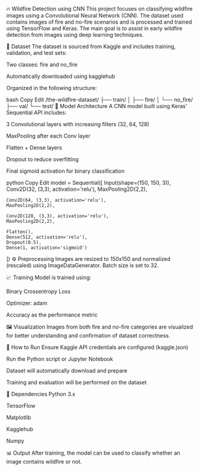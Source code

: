 🔥 Wildfire Detection using CNN
This project focuses on classifying wildfire images using a Convolutional Neural Network (CNN). The dataset used contains images of fire and no-fire scenarios and is processed and trained using TensorFlow and Keras. The main goal is to assist in early wildfire detection from images using deep learning techniques.

📂 Dataset
The dataset is sourced from Kaggle and includes training, validation, and test sets:

Two classes: fire and no_fire

Automatically downloaded using kagglehub

Organized in the following structure:

bash
Copy
Edit
/the-wildfire-dataset/
  ├── train/
  │   ├── fire/
  │   └── no_fire/
  ├── val/
  └── test/
🧠 Model Architecture
A CNN model built using Keras' Sequential API includes:

3 Convolutional layers with increasing filters (32, 64, 128)

MaxPooling after each Conv layer

Flatten + Dense layers

Dropout to reduce overfitting

Final sigmoid activation for binary classification

python
Copy
Edit
model = Sequential([
    Input(shape=(150, 150, 3)),
    Conv2D(32, (3,3), activation='relu'),
    MaxPooling2D(2,2),
    
    Conv2D(64, (3,3), activation='relu'),
    MaxPooling2D(2,2),

    Conv2D(128, (3,3), activation='relu'),
    MaxPooling2D(2,2),

    Flatten(),
    Dense(512, activation='relu'),
    Dropout(0.5),
    Dense(1, activation='sigmoid')
])
⚙️ Preprocessing
Images are resized to 150x150 and normalized (rescaled) using ImageDataGenerator. Batch size is set to 32.

📈 Training
Model is trained using:

Binary Crossentropy Loss

Optimizer: adam

Accuracy as the performance metric

🖼️ Visualization
Images from both fire and no-fire categories are visualized for better understanding and confirmation of dataset correctness.

🚀 How to Run
Ensure Kaggle API credentials are configured (kaggle.json)

Run the Python script or Jupyter Notebook

Dataset will automatically download and prepare

Training and evaluation will be performed on the dataset

📌 Dependencies
Python 3.x

TensorFlow

Matplotlib

Kagglehub

Numpy

📊 Output
After training, the model can be used to classify whether an image contains wildfire or not.
